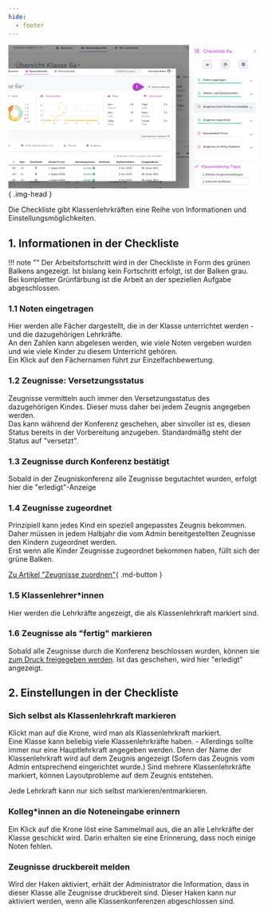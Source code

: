 ```yaml
---
hide:
  - footer
---
```


![Checkliste](../../img/03_Arbeitsbereiche/checkliste.png){ .img-head }

Die Checkliste gibt Klassenlehrkräften eine Reihe von Informationen und Einstellungsmöglichkeiten.

## 1. Informationen in der Checkliste

!!! note ""
    Der Arbeitsfortschritt wird in der Checkliste in Form des grünen Balkens angezeigt. Ist bislang kein Fortschritt erfolgt, ist der Balken grau. <br>
    Bei kompletter Grünfärbung ist die Arbeit an der speziellen Aufgabe abgeschlossen.

### 1.1 Noten eingetragen

Hier werden alle Fächer dargestellt, die in der Klasse unterrichtet werden - und die dazugehörigen Lehrkräfte. <br>
An den Zahlen kann abgelesen werden, wie viele Noten vergeben wurden und wie viele Kinder zu diesem Unterricht gehören. <br>
Ein Klick auf den Fächernamen führt zur Einzelfachbewertung.

### 1.2 Zeugnisse: Versetzungsstatus

Zeugnisse vermitteln auch immer den Versetzungsstatus des dazugehörigen Kindes. Dieser muss daher bei jedem Zeugnis angegeben werden. <br>
Das kann während der Konferenz geschehen, aber sinvoller ist es, diesen Status bereits in der Vorbereitung anzugeben. Standardmäßg steht der Status auf "versetzt".

### 1.3 Zeugnisse durch Konferenz bestätigt

Sobald in der Zeugniskonferenz alle Zeugnisse begutachtet wurden, erfolgt hier die "erledigt"-Anzeige

### 1.4 Zeugnisse zugeordnet
Prinzipiell kann jedes Kind ein speziell angepasstes Zeugnis bekommen. Daher müssen in jedem Halbjahr die vom Admin bereitgestellten Zeugnisse den Kindern zugeordnet werden. <br>
Erst wenn alle Kinder Zeugnisse zugeordnet bekommen haben, füllt sich der grüne Balken. <br>

[Zu Artikel "Zeugnisse zuordnen"](../Schritt_f%C3%BCr_Schritt/Zeugnisse_zuordnen.md){ .md-button }

### 1.5 Klassenlehrer*innen

Hier werden die Lehrkräfte angezeigt, die als Klassenlehrkraft markiert sind.

### 1.6 Zeugnisse als "fertig" markieren

Sobald alle Zeugnisse durch die Konferenz beschlossen wurden, können sie [zum Druck freigegeben werden](#zeugnisse-druckbereit-melden). Ist das geschehen, wird hier "erledigt" angezeigt. 

## 2. Einstellungen in der Checkliste
  
### Sich selbst als Klassenlehrkraft markieren
Klickt man auf die Krone, wird man als Klassenlehrkraft markiert. <br>
Eine Klasse kann beliebig viele Klassenlehrkräfte haben. - Allerdings sollte immer nur eine Hauptlehrkraft angegeben werden. Denn der Name der Klassenlehrkraft wird auf dem Zeugnis angezeigt (Sofern das Zeugnis vom Admin entsprechend eingerichtet wurde.) Sind mehrere Klassenlehrkräfte markiert, können Layoutprobleme auf dem Zeugnis entstehen.

Jede Lehrkraft kann nur sich selbst markieren/entmarkieren.

### Kolleg*innen an die Noteneingabe erinnern

Ein Klick auf die Krone löst eine Sammelmail aus, die an alle Lehrkräfte der Klasse geschickt wird. Darin erhalten sie eine Erinnerung, dass noch einige Noten fehlen. 

### Zeugnisse druckbereit melden

Wird der Haken aktiviert, erhält der Administrator die Information, dass in dieser Klasse alle Zeugnisse druckbereit sind. Dieser Haken kann nur aktiviert werden, wenn alle Klassenkonferenzen abgeschlossen sind.
